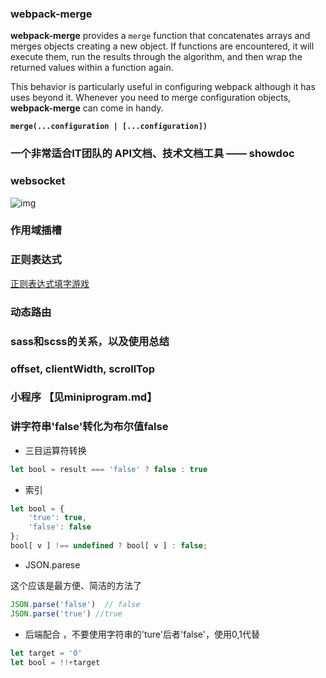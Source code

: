 ### webpack-merge

**webpack-merge** provides a `merge` function that concatenates arrays and merges objects creating a new object. If functions are encountered, it will execute them, run the results through the algorithm, and then wrap the returned values within a function again.

This behavior is particularly useful in configuring webpack although it has uses beyond it. Whenever you need to merge configuration objects, **webpack-merge** can come in handy.

**`merge(...configuration | [...configuration])`**

### 一个非常适合IT团队的 API文档、技术文档工具 —— showdoc

### websocket

  ![img](https://www.ruanyifeng.com/blogimg/asset/2017/bg2017051503.jpg)

### 作用域插槽

### 正则表达式
  [正则表达式填字游戏](https://regexcrossword.com/)

### 动态路由

### sass和scss的关系，以及使用总结

### offset, clientWidth, scrollTop

### 小程序 【见miniprogram.md】

### 讲字符串'false'转化为布尔值false

* 三目运算符转换
```js
let bool = result === 'false' ? false : true
```

* 索引
```js
let bool = {
    'true': true,
    'false': false
};
bool[ v ] !== undefined ? bool[ v ] : false;
```

* JSON.parese

这个应该是最方便、简洁的方法了
```js
JSON.parse('false')  // false
JSON.parse('true') //true
```

* 后端配合 ，不要使用字符串的'ture'后者'false'，使用0,1代替
```js
let target = '0'
let bool = !!+target
```
